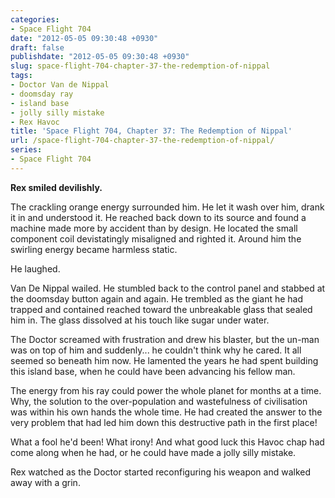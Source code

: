 ```yaml
---
categories:
- Space Flight 704
date: "2012-05-05 09:30:48 +0930"
draft: false
publishdate: "2012-05-05 09:30:48 +0930"
slug: space-flight-704-chapter-37-the-redemption-of-nippal
tags:
- Doctor Van de Nippal
- doomsday ray
- island base
- jolly silly mistake
- Rex Havoc
title: 'Space Flight 704, Chapter 37: The Redemption of Nippal'
url: /space-flight-704-chapter-37-the-redemption-of-nippal/
series:
- Space Flight 704
---
```

**Rex smiled devilishly.**

The crackling orange energy surrounded him. He let it wash over him, drank it in and understood it. He reached back down to its source and found a machine made more by accident than by design. He located the small component coil devistatingly misaligned and righted it. Around him the swirling energy became harmless static.

He laughed.

Van De Nippal wailed. He stumbled back to the control panel and stabbed at the doomsday button again and again. He trembled as the giant he had trapped and contained reached toward the unbreakable glass that sealed him in. The glass dissolved at his touch like sugar under water.

The Doctor screamed with frustration and drew his blaster, but the un-man was on top of him and suddenly... he couldn't think why he cared. It all seemed so beneath him now. He lamented the years he had spent building this island base, when he could have been advancing his fellow man.

The energy from his ray could power the whole planet for months at a time. Why, the solution to the over-population and wastefulness of civilisation was within his own hands the whole time. He had created the answer to the very problem that had led him down this destructive path in the first place!

What a fool he'd been! What irony! And what good luck this Havoc chap had come along when he had, or he could have made a jolly silly mistake.

Rex watched as the Doctor started reconfiguring his weapon and walked away with a grin.

